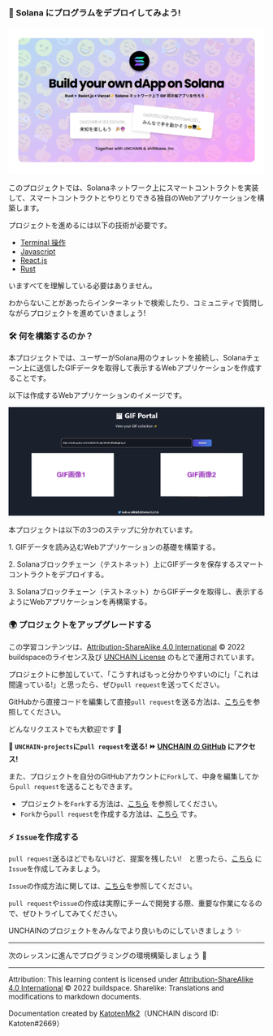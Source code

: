 ### 👋 Solana にプログラムをデプロイしてみよう!

![](./../../img/section-0/learn-banner.png)

このプロジェクトでは、Solanaネットワーク上にスマートコントラクトを実装して、スマートコントラクトとやりとりできる独自のWebアプリケーションを構築します。

プロジェクトを進めるには以下の技術が必要です。

- [Terminal 操作](https://qiita.com/ryouzi/items/f9dee1540a04a0bfb9a3)
- [Javascript](https://developer.mozilla.org/ja/docs/Web/JavaScript)
- [React.js](https://ja.reactjs.org/)
- [Rust](https://www.rust-lang.org/ja/)

いますべてを理解している必要はありません。

わからないことがあったらインターネットで検索したり、コミュニティで質問しながらプロジェクトを進めていきましょう!


### 🛠 何を構築するのか？

本プロジェクトでは、ユーザーがSolana用のウォレットを接続し、Solanaチェーン上に送信したGIFデータを取得して表示するWebアプリケーションを作成することです。

以下は作成するWebアプリケーションのイメージです。

![web application](./../../img/section-0/0_1_1.jpg)

本プロジェクトは以下の3つのステップに分かれています。

1\. GIFデータを読み込むWebアプリケーションの基礎を構築する。

2\. Solanaブロックチェーン（テストネット）上にGIFデータを保存するスマートコントラクトをデプロイする。

3\. Solanaブロックチェーン（テストネット）からGIFデータを取得し、表示するようにWebアプリケーションを再構築する。


### 🌍 プロジェクトをアップグレードする

この学習コンテンツは、[Attribution-ShareAlike 4.0 International](https://creativecommons.org/licenses/by-sa/4.0/) © 2022 buildspaceのライセンス及び [UNCHAIN License](https://github.com/unchain-dev/UNCHAIN-projects/blob/main/LICENSE) のもとで運用されています。

プロジェクトに参加していて、「こうすればもっと分かりやすいのに!」「これは間違っている!」と思ったら、ぜひ`pull request`を送ってください。

GitHubから直接コードを編集して直接`pull request`を送る方法は、[こちら](https://docs.github.com/ja/repositories/working-with-files/managing-files/editing-files#editing-files-in-another-users-repository)を参照してください。

どんなリクエストでも大歓迎です 🎉

**👋 `UNCHAIN-projects`に`pull request`を送る! ⏩ [UNCHAIN の GitHub](https://github.com/shiftbase-xyz/UNCHAIN-projects) にアクセス!**

また、プロジェクトを自分のGitHubアカウントに`Fork`して、中身を編集してから`pull request`を送ることもできます。

- プロジェクトを`Fork`する方法は、[こちら](https://docs.github.com/ja/get-started/quickstart/fork-a-repo) を参照してください。
- `Fork`から`pull request`を作成する方法は、[こちら](https://docs.github.com/ja/pull-requests/collaborating-with-pull-requests/proposing-changes-to-your-work-with-pull-requests/creating-a-pull-request-from-a-fork) です。


### ⚡️ `Issue`を作成する

`pull request`送るほどでもないけど、提案を残したい!　と思ったら、[こちら](https://github.com/shiftbase-xyz/UNCHAIN-projects/issues) に`Issue`を作成してみましょう。

`Issue`の作成方法に関しては、[こちら](https://docs.github.com/ja/issues/tracking-your-work-with-issues/creating-an-issue)を参照してください。

`pull request`や`issue`の作成は実際にチームで開発する際、重要な作業になるので、ぜひトライしてみてください。

UNCHAINのプロジェクトをみんなでより良いものにしていきましょう ✨

---

次のレッスンに進んでプログラミングの環境構築しましょう 🎉

---

Attribution: This learning content is licensed under [Attribution-ShareAlike 4.0 International](https://creativecommons.org/licenses/by-sa/4.0/) © 2022 buildspace.
Sharelike: Translations and modifications to markdown documents.

Documentation created by [KatotenMk2](https://github.com/KatotenMk2)（UNCHAIN discord ID: Katoten#2669）
